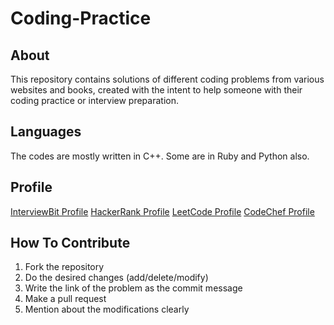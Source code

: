 # Coding-Practice

## About

This repository contains solutions of different coding problems from various websites and books, created with the intent to help someone with their coding practice or interview preparation.

## Languages

The codes are mostly written in C++. Some are in Ruby and Python also.

## Profile

[InterviewBit Profile](https://www.interviewbit.com/profile/rajan-pandey)
[HackerRank Profile](https://www.hackerrank.com/RajanPandey)
[LeetCode Profile](https://leetcode.com/rkpandey/)
[CodeChef Profile](https://www.codechef.com/users/rkpandey)

## How To Contribute

1. Fork the repository 
2. Do the desired changes (add/delete/modify)
3. Write the link of the problem as the commit message
4. Make a pull request
5. Mention about the modifications clearly
